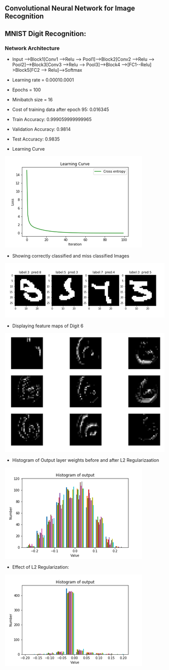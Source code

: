 
## Convolutional Neural Network for Image Recognition
## MNIST Digit Recognition:
### Network Architecture
- Input -->Block1[Conv1 -->Relu --> Pool1]-->Block2[Conv2 -->Relu --> Pool2]-->Block3[Conv3 -->Relu --> Pool3]-->Block4 -->[FC1--Relu] >Block5[FC2 --> Relu]-->Softmax
- Learning rate = 0.00010.0001

- Epochs = 100
- Minibatch size = 16
- Cost of training data after epoch 95: 0.016345
- Train Accuracy: 0.999059999999965
- Validation Accuracy: 0.9814
- Test Accuracy: 0.9835
- Learning Curve

![result](./1-MNIST_source/Learning%20Curve%20after%20adding%20L2.png)


- Showing correctly classified and miss classified Images

![result](./1-MNIST_source/miss_classfied%20after%20adding%20L2.png)


- Displaying feature maps of Digit 6

![result](./1-MNIST_source/featuremap1-6.png)




- Histogram of Output layer weights before and after L2 Regularizaation

![result](./1-MNIST_source/Histogram%20of%20output.png)

- Effect of L2 Regularization: 

![result](./1-MNIST_source/Histogram%20of%20output%20after%20adding%20L2.png)

